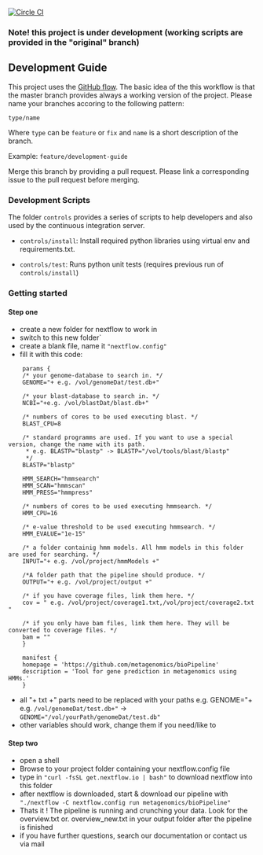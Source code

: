 [![Circle CI](https://circleci.com/gh/metagenomics/bioPipeline/tree/master.svg?style=svg)](https://circleci.com/gh/metagenomics/bioPipeline/tree/master)

### Note! this project is under development (working scripts are provided in the "original" branch)

## Development Guide

This project uses the [GitHub flow](https://guides.github.com/introduction/flow/). The basic idea of the 
this workflow is that the master branch provides always a working version of the project.
Please name your branches accoring to the following pattern:

`type/name`

Where `type` can be `feature` or `fix` and `name` is a short description of the branch.

Example: `feature/development-guide`

Merge this branch by providing a pull request. Please link a corresponding issue to the pull request before merging.

### Development Scripts

The folder `controls` provides a series of scripts to help developers and also
used by the continuous integration server. 

  * `controls/install`: Install required python libraries using virtual env and requirements.txt.

  * `controls/test`: Runs python unit tests (requires previous run of `controls/install`)

### Getting started

#### Step one
- create a new folder for nextflow to work in 
- switch to this new folder`
- create a blank file, name it `"nextflow.config"`
- fill it with this code:
```Shell    
    params {
    /* your genome-database to search in. */
    GENOME="+ e.g. /vol/genomeDat/test.db+"
    
    /* your blast-database to search in. */
    NCBI="+e.g. /vol/blastDat/blast.db+"
    
    /* numbers of cores to be used executing blast. */
    BLAST_CPU=8

    /* standard programms are used. If you want to use a special version, change the name with its path.
     * e.g. BLASTP="blastp" -> BLASTP="/vol/tools/blast/blastp"
     */
    BLASTP="blastp"

    HMM_SEARCH="hmmsearch"
    HMM_SCAN="hmmscan"
    HMM_PRESS="hmmpress"

    /* numbers of cores to be used executing hmmsearch. */
    HMM_CPU=16

    /* e-value threshold to be used executing hmmsearch. */
    HMM_EVALUE="1e-15"

    /* a folder containig hmm models. All hmm models in this folder are used for searching. */
    INPUT="+ e.g. /vol/project/hmmModels +"

    /*A folder path that the pipeline should produce. */
    OUTPUT="+ e.g. /vol/project/output +"
    
    /* if you have coverage files, link them here. */
    cov = " e.g. /vol/project/coverage1.txt,/vol/project/coverage2.txt "

    /* if you only have bam files, link them here. They will be converted to coverage files. */
    bam = ""
    }

    manifest {
    homepage = 'https://github.com/metagenomics/bioPipeline'
    description = 'Tool for gene prediction in metagenomics using HMMs.'
    }
```
- all "+ txt +" parts need to be replaced with your paths e.g. GENOME="+ e.g. `/vol/genomeDat/test.db+"` -> `GENOME="/vol/yourPath/genomeDat/test.db"`
- other variables should work, change them if you need/like to 

#### Step two
- open a shell 
- Browse to your project folder containing your nextflow.config file
- type in `"curl -fsSL get.nextflow.io | bash"` to download nextflow into this folder
- after nextflow is downloaded, start & download our pipeline with  `"./nextflow -C nextflow.config run metagenomics/bioPipeline"`
- Thats it ! The pipeline is running and crunching your data. Look for the overview.txt or. overview_new.txt in your output folder after the pipeline is finished
- if you have further questions, search our documentation or contact us via mail
